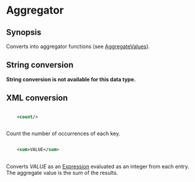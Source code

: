 <h1 class="converter">Aggregator</h1>

## Synopsis

Converts into aggregator functions (see <a href="../module/AggregateValues" class="module">AggregateValues</a>).

## String conversion

**String conversion is not available for this data type.**

## XML conversion



```xml

	<count/>
      
```

Count the number of occurrences of each key.



```xml

	<sum>VALUE</sum>
      
```

Converts *VALUE* as an <a href="../converter/Expression" class="converter">Expression</a> evaluated as an integer from each entry. The aggregate value is the sum of the results.

